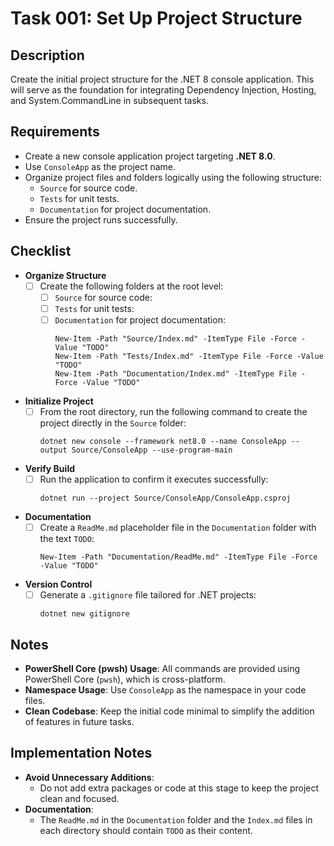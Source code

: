 # Task 001: Set Up Project Structure

## Description

Create the initial project structure for the .NET 8 console application. This will serve as the foundation for integrating Dependency Injection, Hosting, and System.CommandLine in subsequent tasks.

## Requirements

- Create a new console application project targeting **.NET 8.0**.
- Use `ConsoleApp` as the project name.
- Organize project files and folders logically using the following structure:
  - `Source` for source code.
  - `Tests` for unit tests.
  - `Documentation` for project documentation.
- Ensure the project runs successfully.

## Checklist

- **Organize Structure**
  - [ ] Create the following folders at the root level:
    - [ ] `Source` for source code:
    - [ ] `Tests` for unit tests:
    - [ ] `Documentation` for project documentation:
      ```pwsh
      New-Item -Path "Source/Index.md" -ItemType File -Force -Value "TODO"
      New-Item -Path "Tests/Index.md" -ItemType File -Force -Value "TODO"
      New-Item -Path "Documentation/Index.md" -ItemType File -Force -Value "TODO"
      ```
- **Initialize Project**
  - [ ] From the root directory, run the following command to create the project directly in the `Source` folder:
    ```pwsh
    dotnet new console --framework net8.0 --name ConsoleApp --output Source/ConsoleApp --use-program-main

    ```
- **Verify Build**
  - [ ] Run the application to confirm it executes successfully:
    ```pwsh
    dotnet run --project Source/ConsoleApp/ConsoleApp.csproj
    ```
- **Documentation**
  - [ ] Create a `ReadMe.md` placeholder file in the `Documentation` folder with the text `TODO`:
    ```pwsh
    New-Item -Path "Documentation/ReadMe.md" -ItemType File -Force -Value "TODO"
    ```
- **Version Control**
  - [ ] Generate a `.gitignore` file tailored for .NET projects:
    ```pwsh
    dotnet new gitignore
    ```

## Notes

- **PowerShell Core (pwsh) Usage**: All commands are provided using PowerShell Core (`pwsh`), which is cross-platform.
- **Namespace Usage**: Use `ConsoleApp` as the namespace in your code files.
- **Clean Codebase**: Keep the initial code minimal to simplify the addition of features in future tasks.

## Implementation Notes

- **Avoid Unnecessary Additions**:
  - Do not add extra packages or code at this stage to keep the project clean and focused.
- **Documentation**:
  - The `ReadMe.md` in the `Documentation` folder and the `Index.md` files in each directory should contain `TODO` as their content.
